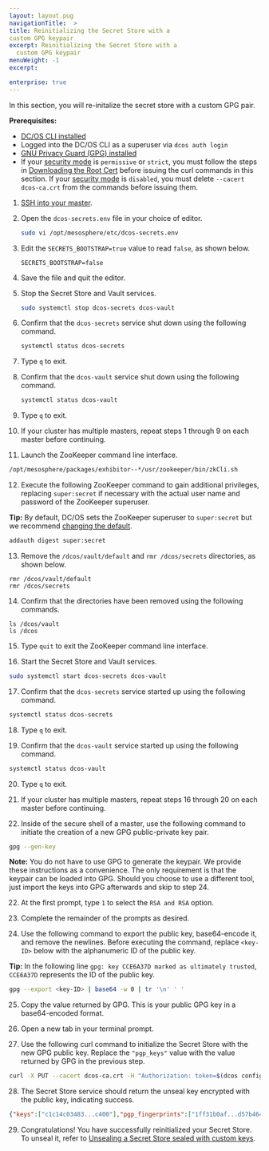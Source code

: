 ```yaml
---
layout: layout.pug
navigationTitle:  >
title: Reinitializing the Secret Store with a
custom GPG keypair
excerpt: Reinitializing the Secret Store with a
  custom GPG keypair
menuWeight: -1
excerpt:

enterprise: true
---
```

<!-- The source repository for this topic is https://github.com/dcos/dcos-docs-site -->

In this section, you will re-initalize the secret store with a custom GPG pair.

**Prerequisites:**

- [DC/OS CLI installed](/1.11/cli/install/)
- Logged into the DC/OS CLI as a superuser via `dcos auth login`
- [GNU Privacy Guard (GPG) installed](http://brewformulas.org/Gnupg)
- If your [security mode](/1.11/installing/ent/custom/configuration/configuration-parameters/#security) is `permissive` or `strict`, you must follow the steps in [Downloading the Root Cert](/1.11/security/ent/tls-ssl/get-cert/) before issuing the curl commands in this section. If your [security mode](/1.11/installing/ent/custom/configuration/configuration-parameters/#security) is `disabled`, you must delete `--cacert dcos-ca.crt` from the commands before issuing them.

1. [SSH into your master](/1.11/administering-clusters/sshcluster/).

2. Open the `dcos-secrets.env` file in your choice of editor.

   ```bash
   sudo vi /opt/mesosphere/etc/dcos-secrets.env
   ```

3. Edit the `SECRETS_BOOTSTRAP=true` value to read `false`, as shown below.

   ```
   SECRETS_BOOTSTRAP=false
   ```

4. Save the file and quit the editor.

5. Stop the Secret Store and Vault services.

   ```bash
   sudo systemctl stop dcos-secrets dcos-vault
   ```

6. Confirm that the `dcos-secrets` service shut down using the following command.

   ```bash
   systemctl status dcos-secrets
   ```

7. Type `q` to exit.

8. Confirm that the `dcos-vault` service shut down using the following command.

   ```bash
   systemctl status dcos-vault
   ```
9. Type `q` to exit.

10. If your cluster has multiple masters, repeat steps 1 through 9 on each master before continuing.

11. Launch the ZooKeeper command line interface.

   ```bash
   /opt/mesosphere/packages/exhibitor--*/usr/zookeeper/bin/zkCli.sh
   ```

12. Execute the following ZooKeeper command to gain additional privileges, replacing `super:secret` if necessary with the actual user name and password of the ZooKeeper superuser.

   **Tip:** By default, DC/OS sets the ZooKeeper superuser to `super:secret` but we recommend [changing the default](/1.11/installing/ent/custom/configuration/configuration-parameters/#zk-superuser).

   ```bash
   addauth digest super:secret
   ```

13. Remove the `/dcos/vault/default` and `rmr /dcos/secrets` directories, as shown below.

   ```
   rmr /dcos/vault/default
   rmr /dcos/secrets
   ```

14. Confirm that the directories have been removed using the following commands.

   ```
   ls /dcos/vault
   ls /dcos
   ```

15. Type `quit` to exit the ZooKeeper command line interface.

16. Start the Secret Store and Vault services.

   ```bash
   sudo systemctl start dcos-secrets dcos-vault
   ```

17. Confirm that the `dcos-secrets` service started up using the following command.

   ```bash
   systemctl status dcos-secrets
   ```

18. Type `q` to exit.

19. Confirm that the `dcos-vault` service started up using the following command.

   ```bash
   systemctl status dcos-vault
   ```

20. Type `q` to exit.

21. If your cluster has multiple masters, repeat steps 16 through 20 on each master before continuing.

21. Inside of the secure shell of a master, use the following command to initiate the creation of a new GPG public-private key pair.

   ```bash
   gpg --gen-key
   ```

   **Note:** You do not have to use GPG to generate the keypair. We provide these instructions as a convenience. The only requirement is that the keypair can be loaded into GPG. Should you choose to use a different tool, just import the keys into GPG afterwards and skip to step 24.

22. At the first prompt, type `1` to select the `RSA and RSA` option.

23. Complete the remainder of the prompts as desired.

24. Use the following command to export the public key, base64-encode it, and remove the newlines. Before executing the command, replace `<key-ID>` below with the alphanumeric ID of the public key.

   **Tip:** In the following line `gpg: key CCE6A37D marked as ultimately trusted`, `CCE6A37D` represents the ID of the public key.

   ```bash
   gpg --export <key-ID> | base64 -w 0 | tr '\n' ' '
   ```

25. Copy the value returned by GPG. This is your public GPG key in a base64-encoded format.

26. Open a new tab in your terminal prompt.

27. Use the following curl command to initialize the Secret Store with the new GPG public key. Replace the `"pgp_keys"` value with the value returned by GPG in the previous step.

   ```bash
   curl -X PUT --cacert dcos-ca.crt -H "Authorization: token=$(dcos config show core.dcos_acs_token)" -d '{"shares":1,"threshold":1,"pgp_keys":["mQIN...xQPE="]}' $(dcos config show core.dcos_url)/secrets/v1/init/default -H 'Content-Type: application/json'
   ```

28. The Secret Store service should return the unseal key encrypted with the public key, indicating success.

   ```json
   {"keys":["c1c14c03483...c400"],"pgp_fingerprints":["1ff31b0af...d57b464df4"],"root_token":"da8e3b55-8719-4594-5378-4a9f3498387f"}
   ```

29. Congratulations! You have successfully reinitialized your Secret Store. To unseal it, refer to [Unsealing a Secret Store sealed with custom keys](/1.11/security/ent/secrets/unseal-store/#unseal-cust-keys).
